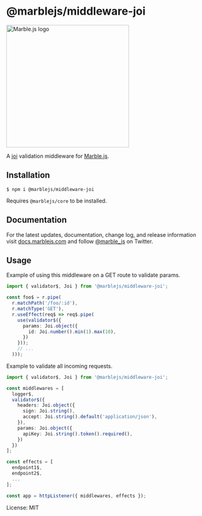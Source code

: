 # @marblejs/middleware-joi

<a href="https://marblejs.com">
  <img src="https://github.com/marblejs/marble/blob/master/assets/img/logo.png?raw=true" width="320" alt="Marble.js logo"/>
</a>


A [joi](https://github.com/hapijs/joi) validation middleware for [Marble.js](https://github.com/marblejs/marble).

## Installation

```
$ npm i @marblejs/middleware-joi
```
Requires `@marblejs/core` to be installed.

## Documentation

For the latest updates, documentation, change log, and release information visit [docs.marblejs.com](https://docs.marblejs.com) and follow [@marble_js](https://twitter.com/marble_js) on Twitter.

## Usage

Example of using this middleware on a GET route to validate params.

```typescript
import { validator$, Joi } from '@marblejs/middleware-joi';

const foo$ = r.pipe(
  r.matchPath('/foo/:id'),
  r.matchType('GET'),
  r.useEffect(req$ => req$.pipe(
    use(validator$({
      params: Joi.object({
        id: Joi.number().min(1).max(10),
      })
    }));
    // ...
  )));
```

Example to validate all incoming requests.

```typescript
import { validator$, Joi } from '@marblejs/middleware-joi';

const middlewares = [
  logger$,
  validator$({
    headers: Joi.object({
      sign: Joi.string(),
      accept: Joi.string().default('application/json'),
    }),
    params: Joi.object({
      apiKey: Joi.string().token().required(),
    })
  })
];

const effects = [
  endpoint1$,
  endpoint2$,
  ...
];

const app = httpListener({ middlewares, effects });
```

License: MIT
